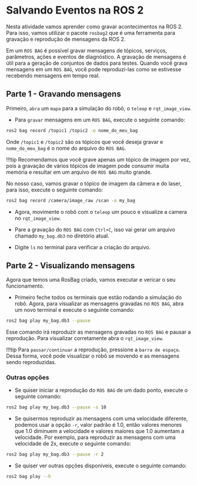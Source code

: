 # Salvando Eventos na ROS 2

Nesta atividade vamos aprender como gravar acontecimentos na ROS 2. Para isso, vamos utilizar o pacote `rosbag2` que é uma ferramenta para gravação e reprodução de mensagens da ROS 2.

Em um `ROS BAG` é possível gravar mensagens de tópicos, serviços, parâmetros, ações e eventos de diagnóstico. A gravação de mensagens é útil para a geração de conjuntos de dados para testes. Quando você grava mensagens em um `ROS BAG`, você pode reproduzi-las como se estivesse recebendo mensagens em tempo real.

## Parte 1 - Gravando mensagens

Primeiro, `abra` um `mapa` para a simulação do robô, o `teleop` e `rqt_image_view`.

- Para `gravar` mensagens em um `ROS BAG`, execute o seguinte comando:

```bash
ros2 bag record /topic1 /topic2 -o nome_do_meu_bag
```

Onde `/topic1` e `/topic2` são os tópicos que você deseja gravar e `nome_do_meu_bag` é o nome do arquivo do `ROS BAG`.

!!!tip
    Recomendamos que você grave apenas um tópico de imagem por vez, pois a gravação de vários tópicos de imagem pode consumir muita memória e resultar em um arquivo de `ROS BAG` muito grande.

No nosso caso, vamos gravar o tópico de imagem da câmera e do laser, para isso, execute o seguinte comando:

```bash
ros2 bag record /camera/image_raw /scan -o my_bag
```

- Agora, movimente o robô com o `teleop` um pouco e visualize a camera no `rqt_image_view`.

- Pare a gravação do `ROS BAG` com `Ctrl+C`, isso vai gerar um arquivo chamado `my_bag.db3` no diretório atual.

- Digite `ls` no terminal para verificar a criação do arquivo.

## Parte 2 - Visualizando mensagens

Agora que temos uma RosBag criado, vamos executar e vericar o seu funcionamento. 

- Primeiro feche todos os terminais que estão rodando a simulação do robô. Agora, para visualizar as mensagens gravadas no `ROS BAG`, abra um novo terminal e execute o seguinte comando:

```bash
ros2 bag play my_bag.db3 --pause
```

Esse comando irá reproduzir as mensagens gravadas no `ROS BAG` e pausar a reprodução. Para visualizar corretamente abra o `rqt_image_view`.

!!!tip
    Para `pausar/continuar` a reprodução, pressione a `barra de espaço`. Dessa forma, você pode visualizar o robô se movendo e as mensagens sendo reproduzidas.

### Outras opções

- Se quiser iniciar a reprodução do `ROS BAG` de um dado ponto, execute o seguinte comando:

```bash
ros2 bag play my_bag.db3 --pause -s 10
```

- Se quisermos reproduzir as mensagens com uma velocidade diferente, podemos usar a opção `-r`, valor padrão é 1.0, então valores menores que 1.0 diminuem a velocidade e valores maiores que 1.0 aumentam a velocidade. Por exemplo, para reproduzir as mensagens com uma velocidade de 2x, execute o seguinte comando:

```bash
ros2 bag play my_bag.db3 --pause -r 2
```

- Se quiser ver outras opções disponíveis, execute o seguinte comando:

```bash
ros2 bag play --h
```